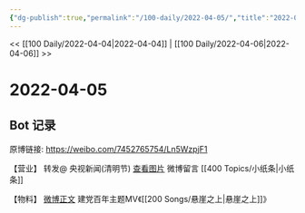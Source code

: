 ```yaml
---
{"dg-publish":true,"permalink":"/100-daily/2022-04-05/","title":"2022-04-05"}
---
```



<< [[100 Daily/2022-04-04\|2022-04-04]] | [[100 Daily/2022-04-06\|2022-04-06]] >>

# 2022-04-05

## Bot 记录

原博链接: https://weibo.com/7452765754/Ln5WzpjF1

【营业】
[](https://weibo.com/detail/4754683635438934) 转发@ 央视新闻(清明节)
[查看图片](https://wx3.sinaimg.cn/large/0088n2Pggy1h0zagqtcgjj30yi075gly.jpg) 微博留言 [](https://weibo.com/detail/4753558354004488) [[400 Topics/小纸条\|小纸条]]

【物料】
[微博正文](https://weibo.com/detail/4641047008774797) 建党百年主题MV《[[200 Songs/悬崖之上\|悬崖之上]]》
